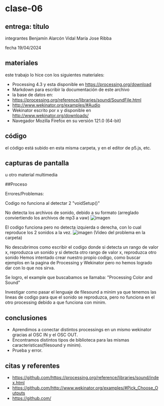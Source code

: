 # clase-06

## entrega: título

integrantes
Benjamín Alarcón Vidal
María Jose Ribba

fecha
19/04/2024

## materiales

este trabajo lo hice con los siguientes materiales:

- Processing 4.3 y esta disponible en https://processing.org/download
- Markdown para escribir la documentación de este archivo
- la base de datos en:
- https://processing.org/reference/libraries/sound/SoundFile.html
- http://www.wekinator.org/examples/#Audio
- Wekinator escrito por x y disponible en http://www.wekinator.org/downloads/
- Navegador Mozilla Firefox en su versión 121.0 (64-bit)

## código

el código está subido en esta misma carpeta, y en el editor de p5.js, etc.

## capturas de pantalla

u otro material multimedia

##Proceso

Errores/Problemas:

Codigo no funciona al detectar 2 "voidSetup()"

No detecta los archivos de sonido, debido a su formato (arreglado conviertiendo los archivos de mp3 a vaw)
![imagen](https://github.com/GrimmUChile/audiv027-2024-1/assets/163590997/209b934a-55dd-49e9-a95b-c3ce96fb4359)

El codigo funciona pero no detecta izquierda o derecha, con lo cual reproduce los 2 sonidos a la vez.
![imagen](https://github.com/GrimmUChile/audiv027-2024-1/assets/163590997/f82f6594-d6e5-4537-9333-a52bca96d16d)
(Video del problema en la carpeta)

No descubrimos como escribir el codigo donde si detecta un rango de valor x, reproduzca un sonido y si detecta otro rango de valor x, reproduzca otro sonido
Hemos intentado crear nuestro propio codigo, como buscar ejemplos en la pagina de Processing y Wekinator pero no hemos logrado dar con lo que nos sirva.

Se logro, el example que buscabamos se llamaba: "Processing Color and Sound"

Investigar como pasar el lenguaje de filesound a minim ya que tenemos las lineas de codigo para que el sonido se reproduzca, pero no funciona en el otro processing debido a que funciona con minim.


## conclusiones
- Aprendimos a conectar distintos processings en un mismo wekinator gracias al OSC IN y el OSC OUT. 
- Encontramos distintos tipos de biblioteca para las mismas caracteristicas(filesound y minim).
- Prueba y error.

## citas y referentes

- <https://github.com/>https://processing.org/reference/libraries/sound/index.html
- <https://github.com/>http://www.wekinator.org/examples/#Pick_Choose_Outputs
- <https://github.com/>
